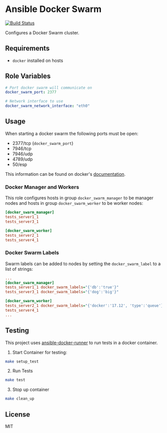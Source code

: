 # Ansible Docker Swarm

[![Build Status](https://travis-ci.org/thomasjpfan/ansible-docker-swarm-role.svg?branch=master)](https://travis-ci.org/thomasjpfan/ansible-docker-swarm-role)

Configures a Docker Swarm cluster.

## Requirements

- `docker` installed on hosts

## Role Variables

```yaml
# Port docker swarm will communicate on
docker_swarm_port: 2377

# Network interface to use
docker_swarm_network_interface: "eth0"
```

## Usage

When starting a docker swarm the following ports must be open:

- 2377/tcp (`docker_swarm_port`)
- 7946/tcp
- 7946/udp
- 4789/udp
- 50/esp

This information can be found on docker's [documentation](https://docs.docker.com/engine/swarm/swarm-tutorial/#open-protocols-and-ports-between-the-hosts).

### Docker Manager and Workers

This role configures hosts in group `docker_swarm_manager` to be manager nodes and hosts in group `docker_swarm_worker` to be worker nodes:

```ini
[docker_swarm_manager]
tests_server1_1
tests_server3_1

[docker_swarm_worker]
tests_server2_1
tests_server4_1
```

### Docker Swarm Labels

Swarm labels can be added to nodes by setting the `docker_swarm_label` to a list of strings:

```ini
...
[docker_swarm_manager]
tests_server1_1 docker_swarm_labels="{'db':'true'}"
tests_server3_1 docker_swarm_labels="{'dog':'big'}"

[docker_swarm_worker]
tests_server2_1 docker_swarm_labels="{'docker':'17.12', 'type':'queue'}"
tests_server4_1
...
```

## Testing

This project uses [ansible-docker-runner](https://github.com/thomasjpfan/ansible-docker-runner) to run tests in a docker container.

1. Start Container for testing:

```bash
make setup_test
```

2. Run Tests

```bash
make test
```

3. Stop up container

```bash
make clean_up
```

## License

MIT